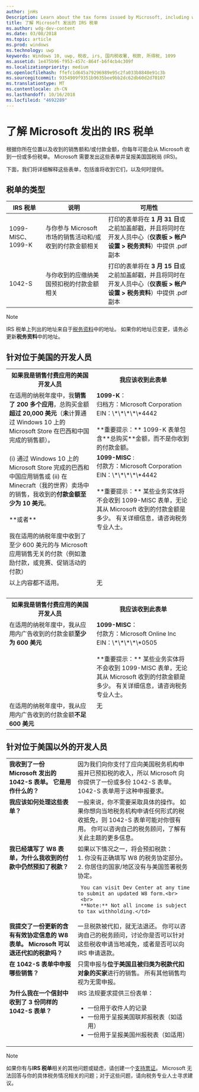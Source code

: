 ```yaml
---
author: jnHs
Description: Learn about the tax forms issued by Microsoft, including who will receive them and when they are made available.
title: 了解 Microsoft 发出的 IRS 税单
ms.author: wdg-dev-content
ms.date: 03/08/2018
ms.topic: article
ms.prod: windows
ms.technology: uwp
keywords: Windows 10, uwp, 税收, irs, 国内税收署, 税款, 所得税, 1099
ms.assetid: 1e475b96-f953-457c-864f-b6f4cb4c309f
ms.localizationpriority: medium
ms.openlocfilehash: ffefc1d645a79296989e95c2fa033b8848e91c3b
ms.sourcegitcommit: 9354909f9351b9635bee9bb2dc62db60d2d70107
ms.translationtype: MT
ms.contentlocale: zh-CN
ms.lasthandoff: 10/16/2018
ms.locfileid: "4692289"
---
```

# <a name="understand-irs-tax-forms-issued-by-microsoft"></a>了解 Microsoft 发出的 IRS 税单

根据你所在位置以及收到的销售额和/或付款金额，你每年可能会从 Microsoft 收到一份或多份税单。 Microsoft 需要发出这些表单并呈报美国国税局 (IRS)。

下面，我们将详细解释这些表单，包括谁将收到它们，以及何时提供。

## <a name="types-of-tax-forms"></a>税单的类型

| IRS 税单 | 说明 | 可用性 |
|--------------|-------------|--------------|
|1099-MISC、1099-K | 与你参与 Microsoft 市场的销售活动和/或收到的付款金额相关 | 打印的表单将在 **1 月 31 日**或之前加盖邮戳，并且将同时在开发人员中心（**仪表板 > 帐户设置 > 税务资料**）中提供 .pdf 副本 |
|1042-S | 与你收到的应缴纳美国预扣税的付款金额相关 | 打印的表单将在 **3 月 15 日**或之前加盖邮戳，并且将同时在开发人员中心（**仪表板 > 帐户设置 > 税务资料**）中提供 .pdf 副本 |

> [!NOTE]
> IRS 税单上列出的地址来自于[税务资料](setting-up-your-payout-account-and-tax-forms.md#tax-forms)中的地址。 如果你的地址已变更，请务必更新**税务资料**中的地址。

## <a name="for-developers-located-in-the-united-states"></a>针对位于美国的开发人员

<table>
  <tr>
     <th>如果我是销售付费应用的美国开发人员 </th>
     <th> 我应该收到此表单</th>
  </tr>
  <tr> 
     <td valign="top">在适用的纳税年度中，我<b>销售了 200 多个应用</b>，总购买金额<b>超过 20,000 美元</b>（<b>未</b>计算通过 Windows 10 上的 Microsoft Store 在巴西和中国完成的销售额）。</td>
    <td valign="top"><b>1099-K</b>：<br>
归档方：Microsoft Corporation<br>
EIN：\*\*\*\*\*4442<br>
<br>
**重要提示：** 1099-K 表单包含**总购买**金额，而不是你收到的付款金额。</td>
  </tr>
  <tr> 
     <td valign="top">(i) 通过 Windows 10 上的 Microsoft Store 完成的巴西和中国应用销售或 (ii) 在 Minecraft（我的世界）卖场中的销售，我收到的<b>付款金额至少为 10 美元</b>。<br>
<br>
**或者**<br>
<br>
我在适用的纳税年度中收到了至少 600 美元的与 Microsoft 应用销售无关的付款（例如激励付款，或竞赛、促销活动的付款）</td>
    <td valign="top"><b>1099-MISC</b> :<br>
付款方：Microsoft Corporation<br>
EIN：\*\*\*\*\*4442<br>
<br>
**重要提示：** 某些业务实体将不会收到 1099-MISC 表单，无论其从 Microsoft 收到的付款金额是多少。  有关详细信息，请咨询税务专业人士。</td>
  </tr>
  <tr>
    <td valign="top">以上内容都不适用。</td>
    <td valign="top">无</td>
  </tr>
  <tr>
    <td valign="top">&nbsp;</td>
    <td valign="top">&nbsp;</td>
  </tr>
  <tr>
     <th>如果我是销售付费应用的美国开发人员 </th>
     <th> 我应该收到此表单</th>
  </tr>
  <tr> 
     <td valign="top">在适用的纳税年度中，我从应用内广告收到的付款金额<b>至少为 600 美元</b></td>
    <td valign="top"><b>1099-MISC</b>：<br>
付款方：Microsoft Online Inc<br>
EIN：\*\*\*\*\*0505<br>
<br>
**重要提示：** 某些业务实体将不会收到 1099-MISC 表单，无论其从 Microsoft 收到的付款金额是多少。  有关详细信息，请咨询税务专业人士。  </td>
  </tr>
  <tr> 
     <td valign="top">在适用的纳税年度中，我从应用内广告收到的付款金额<b>不足 600 美元</b></td>
     <td valign="top">无</td>
  </tr>
</table>


## <a name="for-developers-located-outside-of-the-united-states"></a>针对位于美国以外的开发人员

<table>
  <tr>
    <td valign="top"><b>我收到了一份 Microsoft 发出的 1042-S 表单。 它是用作什么的？</b></td>
    <td valign="top">因为我们向你支付了应向美国税务机构申报并已预扣税的收入，所以 Microsoft 向你提供了一份或多份 1042-S 表单。  1042-S 表单用于这种申报要求。</td>
  </tr>
  <tr>
    <td valign="top"><b>我应该如何处理这些表单？</b></td>
    <td valign="top">一般来说，你不需要采取具体的操作。 如果你想向当地税务机构申请任何形式的税收抵免，则 1042-S 表单可能对你很有用。  你可以咨询自己的税务顾问，了解有关此主题的更多信息。</td>
  </tr>
  <tr>
    <td valign="top"><b>我已经填写了 W8 表单，为什么我收到的付款中仍然预扣了税款？</b></td>
    <td valign="top">如果以下情况之一，将会预扣税款：<br>
     1. 你没有正确填写 W8 的税务协定部分。<br>
     2. 你居住的国家/地区没有与美国签署税务协定。

     You can visit Dev Center at any time to submit an updated W8 form.<br>
     <br>
     **Note:** Not all income is subject to tax withholding.</td>
  </tr>
  <tr>
    <td valign="top"><b>我提交了一份更新的含有有效协定信息的 W8 表单。 Microsoft 可以退还代扣的税款吗？</b></td>
    <td valign="top">一旦税款被代扣，就无法退还。 你可以咨询自己的税务顾问，讨论你是否可以针对这些税收申请当地减免，或者是否可以向 IRS 申请退款。</td>
  </tr>
  <tr>
    <td valign="top"><b>在 1042-S 表单中申报哪些销售？</b></td>
    <td valign="top">只需申报与<b>位于美国且被归类为税款代扣对象的买家</b>进行的销售。  所有其他销售均视为无需申报。</td>
  </tr>
  <tr>
    <td valign="top"><b>为什么我在一个信封中收到了 3 份同样的 1042-S 表单？</b></td>
    <td valign="top">IRS 法规要求提供三份表单：
<ul>
<li>一份用于收件人的记录</li>
<li>一份用于呈报美国联邦报税表（如适用）</li>
<li>一份用于呈报美国州报税表（如适用）</li>
</ul></td>
  </tr>
</table>


> [!NOTE]
> 如果你有与**IRS 税单**相关的其他问题或疑虑，请创建一个[支持票证](http://aka.ms/storesupport)。 Microsoft 无法回答与你的具体税务情况相关的问题；对于这些问题，请向税务专业人士寻求建议。
